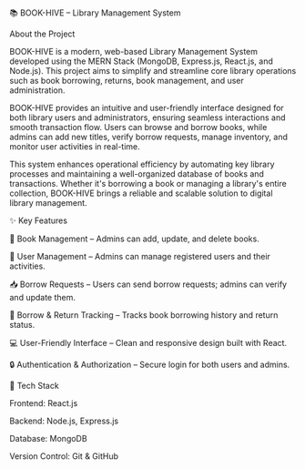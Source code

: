📚 BOOK-HIVE – Library Management System

About the Project

BOOK-HIVE is a modern, web-based Library Management System developed using the MERN Stack (MongoDB, Express.js, React.js, and Node.js). This project aims to simplify and streamline core library operations such as book borrowing, returns, book management, and user administration.

BOOK-HIVE provides an intuitive and user-friendly interface designed for both library users and administrators, ensuring seamless interactions and smooth transaction flow. Users can browse and borrow books, while admins can add new titles, verify borrow requests, manage inventory, and monitor user activities in real-time.

This system enhances operational efficiency by automating key library processes and maintaining a well-organized database of books and transactions. Whether it's borrowing a book or managing a library's entire collection, BOOK-HIVE brings a reliable and scalable solution to digital library management.

✨ Key Features

📖 Book Management – Admins can add, update, and delete books.

👥 User Management – Admins can manage registered users and their activities.

📥 Borrow Requests – Users can send borrow requests; admins can verify and update them.

🔄 Borrow & Return Tracking – Tracks book borrowing history and return status.

💻 User-Friendly Interface – Clean and responsive design built with React.

🔒 Authentication & Authorization – Secure login for both users and admins.


🔧 Tech Stack

Frontend: React.js

Backend: Node.js, Express.js

Database: MongoDB

Version Control: Git & GitHub

